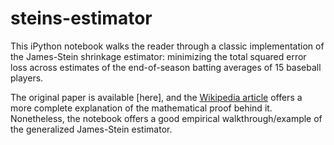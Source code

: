 # steins-estimator

This iPython notebook walks the reader through a classic implementation of the James-Stein shrinkage estimator: minimizing the total squared error loss across estimates of the end-of-season batting averages of 15 baseball players.

The original paper is available [here], and the [Wikipedia article](https://en.wikipedia.org/wiki/James%E2%80%93Stein_estimator) offers a more complete explanation of the mathematical proof behind it. Nonetheless, the notebook offers a good empirical walkthrough/example of the generalized James-Stein estimator.
